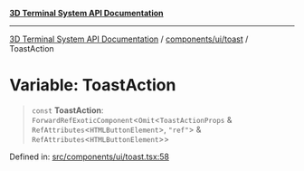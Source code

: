 [**3D Terminal System API Documentation**](../../../../README.md)

***

[3D Terminal System API Documentation](../../../../README.md) / [components/ui/toast](../README.md) / ToastAction

# Variable: ToastAction

> `const` **ToastAction**: `ForwardRefExoticComponent`\<`Omit`\<`ToastActionProps` & `RefAttributes`\<`HTMLButtonElement`\>, `"ref"`\> & `RefAttributes`\<`HTMLButtonElement`\>\>

Defined in: [src/components/ui/toast.tsx:58](https://github.com/Dicommunitas/ThreeJS_Terminal_3D/blob/a3c5b1c59fdfa3d9f217f579fadf3e59d797e664/src/components/ui/toast.tsx#L58)
